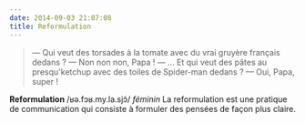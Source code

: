 ```yaml
---
date: 2014-09-03 21:07:08
title: Reformulation
---
```


> — Qui veut des torsades à la tomate avec du vrai gruyère français dedans ?
> — Non non non, Papa !
> — ... Et qui veut des pâtes au presqu'ketchup avec des toiles de Spider-man dedans ?
> — Oui, Papa, super !

**Reformulation** /ʁə.fɔʁ.my.la.sjɔ̃/ _féminin_
La reformulation est une pratique de communication qui consiste à formuler des pensées de façon plus claire.
